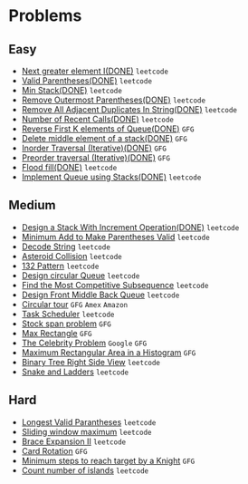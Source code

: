 # Problems

## Easy
- [Next greater element I(DONE)](https://leetcode.com/problems/next-greater-element-i/) `leetcode`
- [Valid Parentheses(DONE)](https://leetcode.com/problems/valid-parentheses/) `leetcode`
- [Min Stack(DONE)](https://leetcode.com/problems/min-stack/) `leetcode`
- [Remove Outermost Parentheses(DONE)](https://leetcode.com/problems/remove-outermost-parentheses/) `leetcode`
- [Remove All Adjacent Duplicates In String(DONE)](https://leetcode.com/problems/remove-all-adjacent-duplicates-in-string/) `leetcode`
- [Number of Recent Calls(DONE)](https://leetcode.com/problems/number-of-recent-calls/) `leetcode`
- [Reverse First K elements of Queue(DONE)](https://practice.geeksforgeeks.org/problems/reverse-first-k-elements-of-queue/1/) `GFG`
- [Delete middle element of a stack(DONE)](https://practice.geeksforgeeks.org/problems/delete-middle-element-of-a-stack/1/) `GFG`
- [Inorder Traversal (Iterative)(DONE)](https://practice.geeksforgeeks.org/problems/inorder-traversal-iterative/1/) `GFG`
- [Preorder traversal (Iterative)(DONE)](https://practice.geeksforgeeks.org/problems/preorder-traversal-iterative/1/) `GFG`
- [Flood fill(DONE)](https://leetcode.com/problems/flood-fill/) `leetcode`
- [Implement Queue using Stacks(DONE)](https://leetcode.com/problems/implement-queue-using-stacks/) `leetcode`
## Medium
- [Design a Stack With Increment Operation(DONE)](https://leetcode.com/problems/design-a-stack-with-increment-operation/) `leetcode`
- [Minimum Add to Make Parentheses Valid](https://leetcode.com/problems/minimum-add-to-make-parentheses-valid/) `leetcode`
- [Decode String](https://leetcode.com/problems/decode-string/) `leetcode`
- [Asteroid Collision](https://leetcode.com/problems/asteroid-collision/) `leetcode`
- [132 Pattern](https://leetcode.com/problems/132-pattern/) `leetcode`
- [Design circular Queue](https://leetcode.com/problems/design-circular-queue/) `leetcode`
- [Find the Most Competitive Subsequence](https://leetcode.com/problems/find-the-most-competitive-subsequence/) `leetcode`
- [Design Front Middle Back Queue](https://leetcode.com/problems/design-front-middle-back-queue/) `leetcode`
- [Circular tour](https://practice.geeksforgeeks.org/problems/circular-tour/1) `GFG` `Amex` `Amazon`
- [Task Scheduler](https://leetcode.com/problems/task-scheduler/) `leetcode`
- [Stock span problem](https://practice.geeksforgeeks.org/problems/stock-span-problem-1587115621/1/) `GFG`
- [Max Rectangle](https://practice.geeksforgeeks.org/problems/max-rectangle/1/) `GFG`
- [The Celebrity Problem](https://practice.geeksforgeeks.org/problems/the-celebrity-problem/1/) `Google` `GFG`
- [Maximum Rectangular Area in a Histogram](https://practice.geeksforgeeks.org/problems/maximum-rectangular-area-in-a-histogram-1587115620/1/) `GFG`
- [Binary Tree Right Side View](https://leetcode.com/problems/binary-tree-right-side-view/) `leetcode`
- [Snake and Ladders](https://leetcode.com/problems/snakes-and-ladders/) `leetcode`

## Hard
- [Longest Valid Parantheses](https://leetcode.com/problems/longest-valid-parentheses/) `leetcode`
- [Sliding window maximum](https://leetcode.com/problems/sliding-window-maximum/) `leetcode`
- [Brace Expansion II](https://leetcode.com/problems/brace-expansion-ii/) `leetcode`
- [Card Rotation](https://practice.geeksforgeeks.org/problems/card-rotation5834/1/) `GFG`
- [Minimum steps to reach target by a Knight](https://www.geeksforgeeks.org/minimum-steps-reach-target-knight/) `GFG`
- [Count number of islands](https://leetcode.com/problems/number-of-islands/) `leetcode`
